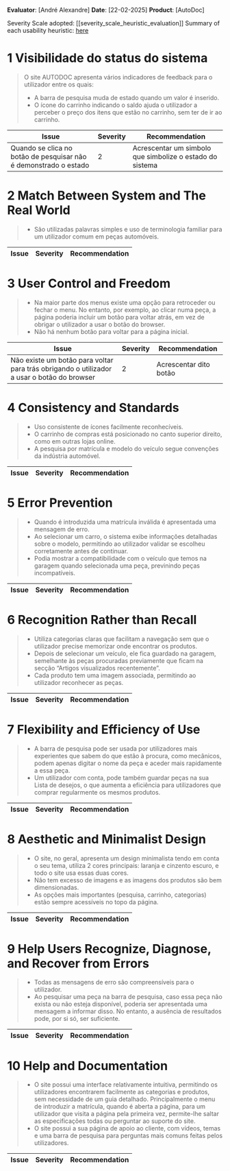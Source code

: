 <!-- This Heuristic Evaluation Workbook replicates the one proposed by the 
Nielsen Norman Group available at: https://media.nngroup.com/media/articles/attachments/Heuristic_Evaluation_Workbook_-_Nielsen_Norman_Group.pdf
-->

**Evaluator**: [André Alexandre]
**Date**: [22-02-2025]
**Product**: [AutoDoc]

Severity Scale adopted: [[severity_scale_heuristic_evaluation]]
Summary of each usability heuristic: [here](https://media.nngroup.com/media/articles/attachments/Heuristic_Summary1-compressed.pdf)

# 1 Visibilidade do status do sistema
>	O site AUTODOC apresenta vários indicadores de feedback para o utilizador entre os quais: 
>	- A barra de pesquisa muda de estado quando um valor é inserido.
>	- O ícone do carrinho indicando o saldo ajuda o utilizador a perceber o preço dos itens que estão no carrinho, sem ter de ir ao carrinho.

| **Issue**       | **Severity** | Recommendation |
| --------------- | ------------ | -------------- |
| Quando se clica no botão de pesquisar não é demonstrado o estado | 2            | Acrescentar um simbolo que simbolize o estado do sistema               |

# 2 Match Between System and The Real World
>	- São utilizadas palavras simples e uso de terminologia familiar para um utilizador comum em peças automóveis.

| **Issue**       | **Severity** | Recommendation |
| --------------- | ------------ | -------------- |

 
# 3 User Control and Freedom
>	- Na maior parte dos menus existe uma opção para retroceder ou fechar o menu. No entanto, por exemplo, ao clicar numa peça, a página poderia incluir um botão para voltar atrás, em vez de obrigar o utilizador a usar o botão do browser.
>   - Não há nenhum botão para voltar para a página inicial.

| **Issue**       | **Severity** | Recommendation |
| --------------- | ------------ | -------------- |
| Não existe um botão para voltar para trás obrigando o utilizador a usar o botão do browser | 2            | Acrescentar dito botão               |

# 4 Consistency and Standards
>	- Uso consistente de ícones facilmente reconhecíveis.
>   - O carrinho de compras está posicionado no canto superior direito, como em outras lojas online.
>   - A pesquisa por matrícula e modelo do veículo segue convenções da indústria automóvel.

| **Issue**       | **Severity** | Recommendation |
| --------------- | ------------ | -------------- |

# 5 Error Prevention
>	- Quando é introduzida uma matrícula inválida é apresentada uma mensagem de erro.
>   - Ao selecionar um carro, o sistema exibe informações detalhadas sobre o modelo, permitindo ao utilizador validar se escolheu corretamente antes de continuar.
>   - Podia mostrar a compatibilidade com o veículo que temos na garagem quando selecionada uma peça, previnindo peças incompatíveis.

| **Issue**       | **Severity** | Recommendation |
| --------------- | ------------ | -------------- |

# 6 Recognition Rather than Recall
>	- Utiliza categorias claras que facilitam a navegação sem que o utilizador precise memorizar onde encontrar os produtos.
>   - Depois de selecionar um veículo, ele fica guardado na garagem, semelhante às peças procuradas previamente que ficam na secção “Artigos visualizados recentemente”.
>   - Cada produto tem uma imagem associada, permitindo ao utilizador reconhecer as peças.

| **Issue**       | **Severity** | Recommendation |
| --------------- | ------------ | -------------- |

# 7 Flexibility and Efficiency of Use
>	- A barra de pesquisa pode ser usada por utilizadores mais experientes que sabem do que estão à procura, como mecânicos, podem apenas digitar o nome da peça e aceder mais rapidamente a essa peça.
>   - Um utilizador com conta, pode também guardar peças na sua Lista de desejos, o que aumenta a eficiência para utilizadores que comprar regularmente os mesmos produtos.

| **Issue**       | **Severity** | Recommendation |
| --------------- | ------------ | -------------- |

# 8 Aesthetic and Minimalist Design
>	- O site, no geral, apresenta um design minimalista tendo em conta o seu tema, utiliza 2 cores principais: laranja e cinzento escuro, e todo o site usa essas duas cores.
>   - Não tem excesso de imagens e as imagens dos produtos são bem dimensionadas.
>   - As opções mais importantes (pesquisa, carrinho, categorias) estão sempre acessíveis no topo da página.

| **Issue**       | **Severity** | Recommendation |
| --------------- | ------------ | -------------- |

# 9 Help Users Recognize, Diagnose, and Recover from Errors
>	- Todas as mensagens de erro são compreensíveis para o utilizador.
>   - Ao pesquisar uma peça na barra de pesquisa, caso essa peça não exista ou não esteja disponível, poderia ser apresentada uma mensagem a informar disso. No entanto, a ausência de resultados pode, por si só, ser suficiente.

| **Issue**       | **Severity** | Recommendation |
| --------------- | ------------ | -------------- |


# 10 Help and Documentation
>	- O site possui uma interface relativamente intuitiva, permitindo os utilizadores encontrarem facilmente as categorias e produtos, sem necessidade de um guia detalhado. Principalmente o menu de introduzir a matrícula, quando é aberta a página, para um utilizador que visita a página pela primeira vez, permite-lhe saltar as especificações todas ou perguntar ao suporte do site.
>   - O site possui a sua página de apoio ao cliente, com vídeos, temas e uma barra de pesquisa para perguntas mais comuns feitas pelos utilizadores.

| **Issue**       | **Severity** | Recommendation |
| --------------- | ------------ | -------------- |

